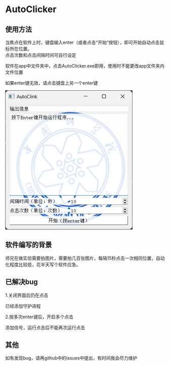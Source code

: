 # AutoClicker

## 使用方法

当焦点在软件上时，键盘输入enter（或者点击“开始”按钮），即可开始自动点击鼠标所在位置。  
点击次数和点击间隔时间可自行设定 

软件在app中文件夹中，点击AutoClicker.exe即用，使用时不能更改app文件夹内文件位置

如果enter键无效，请点击键盘上另一个enter键

![](./pic/clink_ui.png)


## 软件编写的背景

师兄在做实验需要拍图片，需要拍几百张图片，每隔15秒点击一次相同位置，自动化程度比较低，花半天写个软件应急。 

## 已解决bug

1.关闭界面后仍在点击

已经添加守护进程

2.按多次enter键后，开启多个点击

添加信号，运行点击后不能再次运行点击

## 其他

如有发现bug，请再github中的issues中提出，有时间我会尽力维护